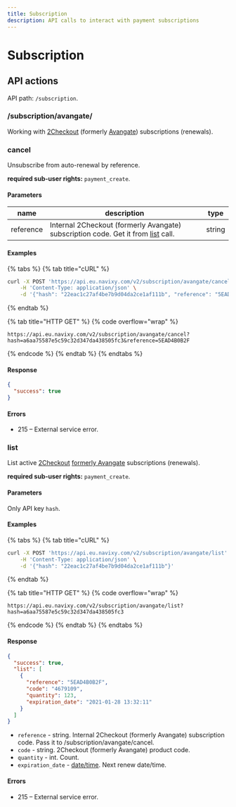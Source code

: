 ```yaml
---
title: Subscription
description: API calls to interact with payment subscriptions
---
```


# Subscription

## API actions

API path: `/subscription`.

### /subscription/avangate/

Working with [2Checkout](https://www.2checkout.com) (formerly [Avangate](http://www.avangate.com)) subscriptions (renewals).

### cancel

Unsubscribe from auto-renewal by reference.

**required sub-user rights:** `payment_create`.

#### Parameters

| name      | description                                                                                              | type   |
| --------- | -------------------------------------------------------------------------------------------------------- | ------ |
| reference | Internal 2Checkout (formerly Avangate) subscription code. Get it from [list](subscription.md#list) call. | string |

#### Examples

{% tabs %}
{% tab title="cURL" %}
```sh
curl -X POST 'https://api.eu.navixy.com/v2/subscription/avangate/cancel' \
    -H 'Content-Type: application/json' \
    -d '{"hash": "22eac1c27af4be7b9d04da2ce1af111b", "reference": "5EAD4B0B2F"}'
```
{% endtab %}

{% tab title="HTTP GET" %}
{% code overflow="wrap" %}
```http
https://api.eu.navixy.com/v2/subscription/avangate/cancel?hash=a6aa75587e5c59c32d347da438505fc3&reference=5EAD4B0B2F
```
{% endcode %}
{% endtab %}
{% endtabs %}

#### Response

```json
{
  "success": true
}
```

#### Errors

* 215 – External service error.

### list

List active [2Checkout](https://www.2checkout.com) [formerly Avangate](http://www.avangate.com) subscriptions (renewals).

**required sub-user rights:** `payment_create`.

#### Parameters

Only API key `hash`.

#### Examples

{% tabs %}
{% tab title="cURL" %}
```sh
curl -X POST 'https://api.eu.navixy.com/v2/subscription/avangate/list' \
    -H 'Content-Type: application/json' \
    -d '{"hash": "22eac1c27af4be7b9d04da2ce1af111b"}'
```
{% endtab %}

{% tab title="HTTP GET" %}
{% code overflow="wrap" %}
```http
https://api.eu.navixy.com/v2/subscription/avangate/list?hash=a6aa75587e5c59c32d347da438505fc3
```
{% endcode %}
{% endtab %}
{% endtabs %}

#### Response

```json
{
  "success": true,
  "list": [
    {
      "reference": "5EAD4B0B2F",
      "code": "4679109",
      "quantity": 123,
      "expiration_date": "2021-01-28 13:32:11"
    }
  ]
}
```

* `reference` - string. Internal 2Checkout (formerly Avangate) subscription code. Pass it to /subscription/avangate/cancel.
* `code` - string. 2Checkout (formerly Avangate) product code.
* `quantity` - int. Count.
* `expiration_date` - [date/time](../../#data-types). Next renew date/time.

#### Errors

* 215 – External service error.
